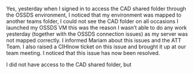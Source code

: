 Yes, yesterday  when I signed in to access the CAD shared folder through the OSSDS environment, I noticed that my environment was mapped to another teams folder, I could not see the CAD folder on all occasions I launched my OSSDS VM this was the reason I wasn’t able to do any work yesterday (together with the OSSDS connection issues) as my server was not mapped correctly. I informed Mariam about this issues and the ATT Team. I also raised a CIHInow ticket on this issue and brought it up at our team meeting. I noticed that this issue has now been resolved. 

I did not have access to the CAD shared folder, but
